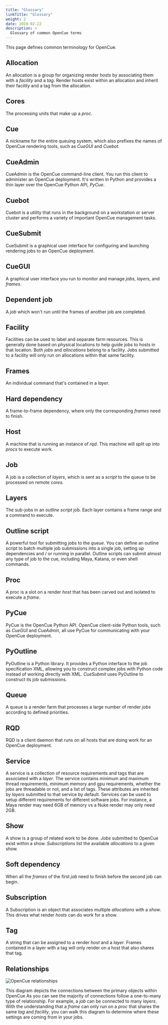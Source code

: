 ```yaml
---
title: "Glossary"
linkTitle: "Glossary"
weight: 2
date: 2019-02-22
description: >
  Glossary of common OpenCue terms
---
```


This page defines common terminology for OpenCue.

## Allocation

An allocation is a group for organizing render *hosts* by associating them with
a *facility* and a *tag*. Render hosts exist within an allocation and inherit
their facility and a tag from the allocation.

## Cores

The processing units that make up a *proc*.

## Cue

A nickname for the entire queuing system, which also prefixes the names of
OpenCue rendering tools, such as *CueGUI* and *Cuebot*.

## CueAdmin

CueAdmin is the OpenCue command-line client. You run this client to administer
an OpenCue deployment. It's written in Python and provides a thin layer over the
OpenCue Python API, *PyCue*.

## Cuebot

Cuebot is a utility that runs in the background on a workstation or server
cluster and performs a variety of important OpenCue management tasks.

## CueSubmit

CueSubmit is a graphical user interface for configuring and launching rendering
jobs to an OpenCue deployment.

## CueGUI

A graphical user interface you run to monitor and manage *jobs*, *layers*, and
*frames*.

## Dependent job

A *job* which won't run until the frames of another job are completed.

## Facility

Facilities can be used to label and separate farm resources. This is generally
done based on physical locations to help guide jobs to hosts in that location.
Both *jobs* and *allocations* belong to a facility. Jobs submitted to a facility
will only run on allocations within that same facility.

## Frames

An individual command that's contained in a *layer*.

## Hard dependency

A frame-to-frame dependency, where only the corresponding *frames* need to
finish.

## Host

A machine that is running an instance of *rqd*. This machine will split up into
*procs* to execute work.

## Job

A job is a collection of *layers*, which is sent as a *script* to the queue to
be processed on remote *cores*.

## Layers

The sub-jobs in an *outline script* job. Each layer contains a frame range and a
command to execute.

## Outline script

A powerful tool for submitting *jobs* to the *queue*. You can define an
outline script to batch multiple job submissions into a single job, setting up
dependencies and / or running in parallel. Outline scripts can submit almost any
type of job to the cue, including Maya, Katana, or even shell commands.

## Proc

A proc is a slot on a render *host* that has been carved out and isolated to
execute a *frame*.

## PyCue

PyCue is the OpenCue Python API. OpenCue client-side Python tools, such as
*CueGUI* and *CueAdmin*, all use PyCue for communicating with your OpenCue
deployment.

## PyOutline

PyOutline is a Python library. It provides a Python interface to the job
specification XML, allowing you to construct complex jobs with Python code
instead of working directly with XML. *CueSubmit* uses PyOutline to construct
its job submissions.

## Queue

A queue is a render farm that processes a large number of render *jobs*
according to defined priorities.

## RQD

RQD is a client daemon that runs on all hosts that are doing work for an OpenCue
deployment.

## Service

A service is a collection of resource requirements and tags that are associated
with a *layer*. The service contains minimum and maximum thread requirements,
minimum memory and gpu requirements, whether the jobs are threadable or not, and
a list of tags. These attributes are inherited by *layers* submitted to that
service by default. Services can be used to setup different requirements for
different software jobs. For instance, a Maya render may need 6GB of memory vs a
Nuke render may only need 2GB.

## Show

A show is a group of related work to be done. *Jobs* submitted to OpenCue exist
within a show. *Subscriptions* list the available *allocations* to a given show.


## Soft dependency

When all the *frames* of the first *job* need to finish before the second job
can begin.

## Subscription

A Subscription is an object that associates multiple *allocations* with a
*show*. This drives what render *hosts* can do work for a show.

## Tag

A string that can be assigned to a render *host* and a *layer*. Frames contained
in a layer with a tag will only render on a host that also shares that tag.

## Relationships

![OpenCue relationships](/docs/images/opencue_object_relations.png)

This diagram depicts the connections between the primary objects within OpenCue
As you can see the majority of connections follow a one-to-many type of
relationship. For example, a *job* can be connected to many *layers*. With the
understanding that a *frame* can only run on a *proc* that shares the same *tag*
and *facility*, you can walk this diagram to determine where these settings are
coming from in your jobs.
